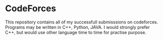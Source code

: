 # CodeForces
This repository contains all of my successfull submisssions on codeforces. Programs may be written in C++, Python, JAVA. I would strongly prefer C++, but would use other language time to time for practise purpose.
